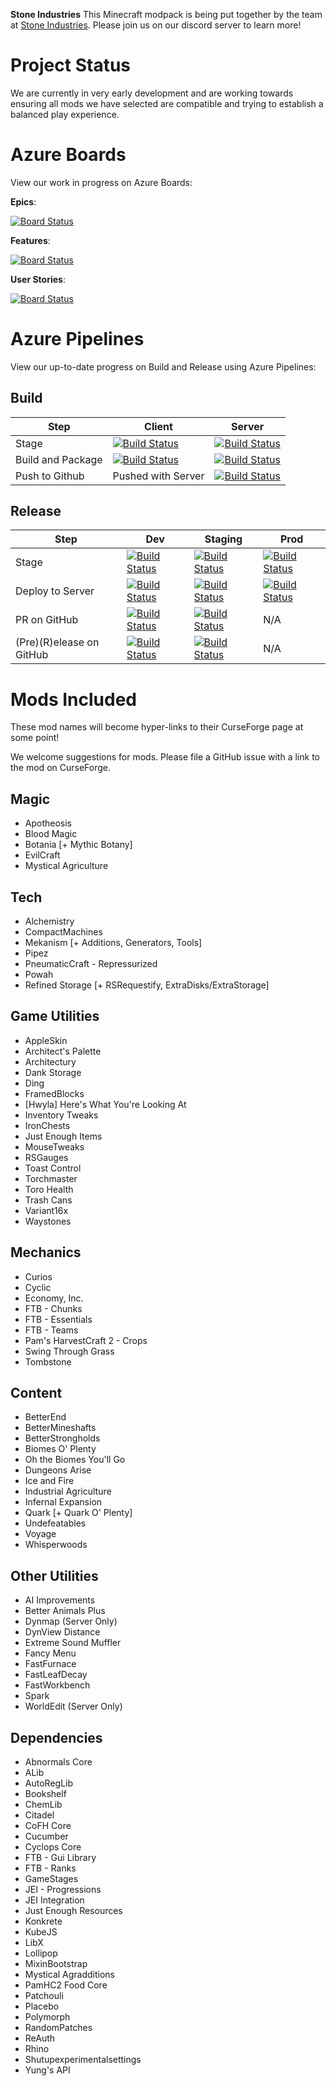 **Stone Industries**
This Minecraft modpack is being put together by the team at [Stone Industries](https://discord.gg/VrgmsNJUmq). Please join us on our discord server to learn more!

# **Project Status**
We are currently in very early development and are working towards ensuring all mods we have selected are compatible and trying to establish a balanced play experience.

# **Azure Boards**
View our work in progress on Azure Boards:

**Epics**:

[![Board Status](https://dev.azure.com/SandboxServers/ccebe52c-6200-4e49-ae18-5217b565db46/838ef962-f749-478b-b2ab-61f86f3765b3/_apis/work/boardbadge/d5cf8915-7453-4511-8b98-6794d39867bf?columnOptions=1)](https://dev.azure.com/SandboxServers/ccebe52c-6200-4e49-ae18-5217b565db46/_boards/board/t/838ef962-f749-478b-b2ab-61f86f3765b3/Microsoft.EpicCategory/)

**Features**:

[![Board Status](https://dev.azure.com/SandboxServers/ccebe52c-6200-4e49-ae18-5217b565db46/838ef962-f749-478b-b2ab-61f86f3765b3/_apis/work/boardbadge/58f8074a-5b9c-4d0e-bac0-ed4b19a7669c?columnOptions=1)](https://dev.azure.com/SandboxServers/ccebe52c-6200-4e49-ae18-5217b565db46/_boards/board/t/838ef962-f749-478b-b2ab-61f86f3765b3/Microsoft.FeatureCategory/)

**User Stories**:

[![Board Status](https://dev.azure.com/SandboxServers/ccebe52c-6200-4e49-ae18-5217b565db46/838ef962-f749-478b-b2ab-61f86f3765b3/_apis/work/boardbadge/8efc6553-73b9-47d7-a263-5aaf4aba891c?columnOptions=1)](https://dev.azure.com/SandboxServers/ccebe52c-6200-4e49-ae18-5217b565db46/_boards/board/t/838ef962-f749-478b-b2ab-61f86f3765b3/Microsoft.RequirementCategory/)

# **Azure Pipelines**
View our up-to-date progress on Build and Release using Azure Pipelines:
## **Build**
| Step           | Client         | Server         |
| -------------- | -------------- | -------------- |
| Stage        | [![Build Status](https://dev.azure.com/SandboxServers/StoneIndustries/_apis/build/status/StoneIndustries?branchName=users%2Fscady%2Fpipeline-refinement&stageName=Build%20and%20Package%20Client)](https://dev.azure.com/SandboxServers/StoneIndustries/_build/latest?definitionId=2&branchName=users%2Fscady%2Fpipeline-refinement)  | [![Build Status](https://dev.azure.com/SandboxServers/StoneIndustries/_apis/build/status/StoneIndustries?branchName=users%2Fscady%2Fpipeline-refinement&stageName=Build%20and%20Package%20Client)](https://dev.azure.com/SandboxServers/StoneIndustries/_build/latest?definitionId=2&branchName=users%2Fscady%2Fpipeline-refinement) |  | |
| Build and Package | [![Build Status](https://dev.azure.com/SandboxServers/StoneIndustries/_apis/build/status/StoneIndustries?branchName=users%2Fscady%2Fpipeline-refinement&stageName=Build%20and%20Package%20Client&jobName=Build%20and%20Package%20client)](https://dev.azure.com/SandboxServers/StoneIndustries/_build/latest?definitionId=2&branchName=users%2Fscady%2Fpipeline-refinement)  | [![Build Status](https://dev.azure.com/SandboxServers/StoneIndustries/_apis/build/status/StoneIndustries?branchName=users%2Fscady%2Fpipeline-refinement&stageName=Build%20and%20Package%20Server&jobName=Build%20and%20Package%20server)](https://dev.azure.com/SandboxServers/StoneIndustries/_build/latest?definitionId=2&branchName=users%2Fscady%2Fpipeline-refinement)|
| Push to Github | Pushed with Server | [![Build Status](https://dev.azure.com/SandboxServers/StoneIndustries/_apis/build/status/StoneIndustries?branchName=users%2Fscady%2Fpipeline-refinement&stageName=Build%20and%20Package%20Server&jobName=Push%20to%20GitHub)](https://dev.azure.com/SandboxServers/StoneIndustries/_build/latest?definitionId=2&branchName=users%2Fscady%2Fpipeline-refinement)  |

## **Release**

| Step           | Dev            | Staging        | Prod           | 
| -------------- | -------------- | -------------- | -------------- |
| Stage        | [![Build Status](https://dev.azure.com/SandboxServers/StoneIndustries/_apis/build/status/StoneIndustries?branchName=users%2Fscady%2Fpipeline-refinement&stageName=Dev)](https://dev.azure.com/SandboxServers/StoneIndustries/_build/latest?definitionId=2&branchName=users%2Fscady%2Fpipeline-refinement)  | [![Build Status](https://dev.azure.com/SandboxServers/StoneIndustries/_apis/build/status/StoneIndustries?branchName=users%2Fscady%2Fpipeline-refinement&stageName=Staging)](https://dev.azure.com/SandboxServers/StoneIndustries/_build/latest?definitionId=2&branchName=users%2Fscady%2Fpipeline-refinement) | [![Build Status](https://dev.azure.com/SandboxServers/StoneIndustries/_apis/build/status/StoneIndustries?branchName=users%2Fscady%2Fpipeline-refinement&stageName=Staging)](https://dev.azure.com/SandboxServers/StoneIndustries/_build/latest?definitionId=2&branchName=users%2Fscady%2Fpipeline-refinement)  | [![Build Status](https://dev.azure.com/SandboxServers/StoneIndustries/_apis/build/status/StoneIndustries?branchName=users%2Fscady%2Fpipeline-refinement&stageName=Staging)](https://dev.azure.com/SandboxServers/StoneIndustries/_build/latest?definitionId=2&branchName=users%2Fscady%2Fpipeline-refinement) | [![Build Status](https://dev.azure.com/SandboxServers/StoneIndustries/_apis/build/status/StoneIndustries?branchName=users%2Fscady%2Fpipeline-refinement&stageName=prod)](https://dev.azure.com/SandboxServers/StoneIndustries/_build/latest?definitionId=2&branchName=users%2Fscady%2Fpipeline-refinement)  |  | |
| Deploy to Server  | [![Build Status](https://dev.azure.com/SandboxServers/StoneIndustries/_apis/build/status/StoneIndustries?branchName=users%2Fscady%2Fpipeline-refinement&stageName=Dev&jobName=Deploy%20to%20%20Instance)](https://dev.azure.com/SandboxServers/StoneIndustries/_build/latest?definitionId=2&branchName=users%2Fscady%2Fpipeline-refinement)  | [![Build Status](https://dev.azure.com/SandboxServers/StoneIndustries/_apis/build/status/StoneIndustries?branchName=users%2Fscady%2Fpipeline-refinement&stageName=Staging&jobName=Deploy%20to%20%20Instance)](https://dev.azure.com/SandboxServers/StoneIndustries/_build/latest?definitionId=2&branchName=users%2Fscady%2Fpipeline-refinement) | [![Build Status](https://dev.azure.com/SandboxServers/StoneIndustries/_apis/build/status/StoneIndustries?branchName=users%2Fscady%2Fpipeline-refinement&stageName=prod&jobName=Deploy%20to%20%20Instance)](https://dev.azure.com/SandboxServers/StoneIndustries/_build/latest?definitionId=2&branchName=users%2Fscady%2Fpipeline-refinement) |
| PR on GitHub|[![Build Status](https://dev.azure.com/SandboxServers/StoneIndustries/_apis/build/status/StoneIndustries?branchName=users%2Fscady%2Fpipeline-refinement&stageName=Dev&jobName=Pull%20Request%20to%20staging)](https://dev.azure.com/SandboxServers/StoneIndustries/_build/latest?definitionId=2&branchName=users%2Fscady%2Fpipeline-refinement)    | [![Build Status](https://dev.azure.com/SandboxServers/StoneIndustries/_apis/build/status/StoneIndustries?branchName=users%2Fscady%2Fpipeline-refinement&stageName=Staging&jobName=Pull%20Request%20to%20main)](https://dev.azure.com/SandboxServers/StoneIndustries/_build/latest?definitionId=2&branchName=users%2Fscady%2Fpipeline-refinement) | N/A |
| (Pre)(R)elease on GitHub | [![Build Status](https://dev.azure.com/SandboxServers/StoneIndustries/_apis/build/status/StoneIndustries?branchName=users%2Fscady%2Fpipeline-refinement&stageName=Dev&jobName=createrelease)](https://dev.azure.com/SandboxServers/StoneIndustries/_build/latest?definitionId=2&branchName=users%2Fscady%2Fpipeline-refinement)  | [![Build Status](https://dev.azure.com/SandboxServers/StoneIndustries/_apis/build/status/StoneIndustries?branchName=users%2Fscady%2Fpipeline-refinement&stageName=Staging&jobName=createrelease)](https://dev.azure.com/SandboxServers/StoneIndustries/_build/latest?definitionId=2&branchName=users%2Fscady%2Fpipeline-refinement) | N/A |

# **Mods Included**
These mod names will become hyper-links to their CurseForge page at some point!

We welcome suggestions for mods. Please file a GitHub issue with a link to the mod on CurseForge.

## **Magic**
- Apotheosis
- Blood Magic
- Botania [+ Mythic Botany]
- EvilCraft
- Mystical Agriculture

## **Tech**
- Alchemistry
- CompactMachines
- Mekanism [+ Additions, Generators, Tools]
- Pipez
- PneumaticCraft - Repressurized
- Powah 
- Refined Storage [+ RSRequestify, ExtraDisks/ExtraStorage]

## **Game Utilities**
- AppleSkin
- Architect's Palette
- Architectury
- Dank Storage
- Ding
- FramedBlocks
- [Hwyla] Here's What You're Looking At
- Inventory Tweaks
- IronChests
- Just Enough Items
- MouseTweaks
- RSGauges
- Toast Control
- Torchmaster
- Toro Health
- Trash Cans
- Variant16x
- Waystones

## **Mechanics**
- Curios
- Cyclic
- Economy, Inc.
- FTB - Chunks
- FTB - Essentials
- FTB - Teams
- Pam's HarvestCraft 2 - Crops
- Swing Through Grass
- Tombstone


## **Content**
- BetterEnd
- BetterMineshafts
- BetterStrongholds
- Biomes O' Plenty
- Oh the Biomes You'll Go
- Dungeons Arise
- Ice and Fire
- Industrial Agriculture
- Infernal Expansion
- Quark [+ Quark O' Plenty]
- Undefeatables
- Voyage
- Whisperwoods

## **Other Utilities**
- AI Improvements
- Better Animals Plus
- Dynmap (Server Only)
- DynView Distance
- Extreme Sound Muffler
- Fancy Menu
- FastFurnace
- FastLeafDecay
- FastWorkbench
- Spark
- WorldEdit (Server Only)

## **Dependencies**
- Abnormals Core
- ALib
- AutoRegLib
- Bookshelf
- ChemLib
- Citadel
- CoFH Core
- Cucumber
- Cyclops Core
- FTB - Gui Library
- FTB - Ranks
- GameStages
- JEI - Progressions
- JEI Integration
- Just Enough Resources
- Konkrete
- KubeJS
- LibX
- Lollipop
- MixinBootstrap
- Mystical Agradditions
- PamHC2 Food Core
- Patchouli
- Placebo
- Polymorph
- RandomPatches
- ReAuth
- Rhino
- Shutupexperimentalsettings
- Yung's API